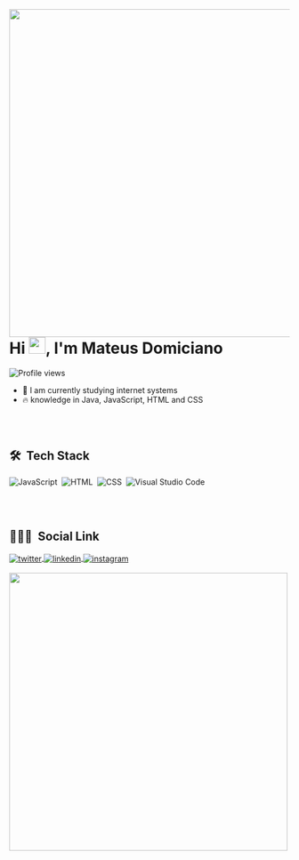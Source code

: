 
<img align="right" height="590em" src="https://raw.githubusercontent.com/gist/Mateusddf/f2dd415830a6ef860f5d7d2ea47818c2/raw/01c0896830c0b44ac63c731d0ad85baee6ec1c5a/githubcard.svg">
<h1 align="left">Hi <img src="https://raw.githubusercontent.com/kaueMarques/kaueMarques/master/hi.gif" width="30px">, I'm Mateus Domiciano</h1>
<p align="left"> <img src="https://komarev.com/ghpvc/?username=mateusddf&color=yellow" alt="Profile views" /> </p>

- 🔭 I am currently studying internet systems
- 🔥 knowledge in Java, JavaScript, HTML and CSS

<br><br>

## 🛠 &nbsp;Tech Stack
![JavaScript](https://img.shields.io/badge/-JavaScript-05122A?style=flat&logo=javascript)&nbsp;
![HTML](https://img.shields.io/badge/-HTML-05122A?style=flat&logo=HTML5)&nbsp;
![CSS](https://img.shields.io/badge/-CSS-05122A?style=flat&logo=CSS3&logoColor=1572B6)&nbsp;
![Visual Studio Code](https://img.shields.io/badge/-Visual%20Studio%20Code-05122A?style=flat&logo=visual-studio-code&logoColor=007ACC)&nbsp;

<br><br>

## 👨🏽‍🦲 &nbsp;Social Link

<a href="https://twitter.com/mateusddf" target="_blank">
  <img align="center" src="https://img.shields.io/badge/-mateusddf-05122A?style=flat&logo=twitter" alt="twitter"/>  
</a>
<a href="https://linkedin.com/in/mateusdomiciano" target="_blank">
  <img align="center" src="https://img.shields.io/badge/-mateusdomiciano-05122A?style=flat&logo=linkedin" alt="linkedin"/>
</a>
<a href="https://instagram.com/mateusddf" target="_blank">
 <img align="center" src="https://img.shields.io/badge/-mateusddf-05122A?style=flat&logo=instagram" alt="instagram"/>
</a>
<br><br>
<img width="500em" src="https://github-readme-twitter-gazf.vercel.app/api?id=mateusddf&layout=wide&show_reply=off&show_retweet=off" />

